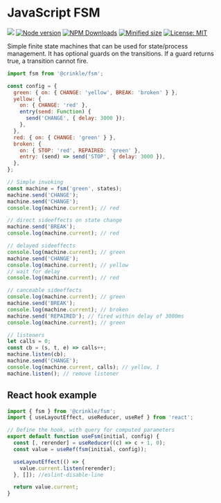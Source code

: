 # JavaScript FSM

![](https://github.com/kevtiq/fsm/workflows/test/badge.svg)
[![Node version](https://img.shields.io/npm/v/@crinkle/fsm.svg?style=flat)](https://www.npmjs.com/package/@crinkle/fsm)
[![NPM Downloads](https://img.shields.io/npm/dm/@crinkle/fsm.svg?style=flat)](https://www.npmjs.com/package/@crinkle/fsm)
[![Minified size](https://img.shields.io/bundlephobia/min/@crinkle/fsm?label=minified)](https://www.npmjs.com/package/@crinkle/fsm)
[![License: MIT](https://img.shields.io/badge/License-MIT-yellow.svg)](https://opensource.org/licenses/MIT)

Simple finite state machines that can be used for state/process management. It has optional guards on the transitions. If a guard returns true, a transition cannot fire.

```js
import fsm from '@crinkle/fsm';

const config = {
  green: { on: { CHANGE: 'yellow', BREAK: 'broken' } },
  yellow: {
    on: { CHANGE: 'red' },
    entry(send: Function) {
      send('CHANGE', { delay: 3000 });
    },
  },
  red: { on: { CHANGE: 'green' } },
  broken: {
    on: { STOP: 'red', REPAIRED: 'green' },
    entry: (send) => send('STOP', { delay: 3000 }),
  },
};

// Simple invoking
const machine = fsm('green', states);
machine.send('CHANGE');
machine.send('CHANGE');
console.log(machine.current); // red

// direct sideeffects on state change
machine.send('BREAK');
console.log(machine.current); // red

// delayed sideeffects
console.log(machine.current); // green
machine.send('CHANGE');
console.log(machine.current); // yellow
// wait for delay
console.log(machine.current); // red

// canceable sideeffects
console.log(machine.current); // green
machine.send('BREAK');
console.log(machine.current); // broken
machine.send('REPAIRED'); // fired within delay of 3000ms
console.log(machine.current); // green

// listeners
let calls = 0;
const cb = (s, t, e) => calls++;
machine.listen(cb);
machine.send('CHANGE');
console.log(machine.current, calls); // yellow, 1
machine.listen(); // remove listener
```

## React hook example

```js
import { fsm } from '@crinkle/fsm';
import { useLayoutEffect, useReducer, useRef } from 'react';

// Define the hook, with query for computed parameters
export default function useFsm(initial, config) {
  const [, rerender] = useReducer((c) => c + 1, 0);
  const value = useRef(fsm(initial, config));

  useLayoutEffect(() => {
    value.current.listen(rerender);
  }, []); //eslint-disable-line

  return value.current;
}
```
